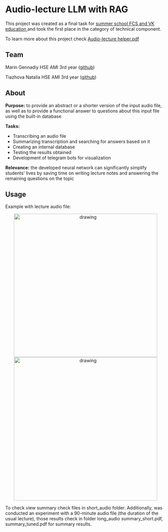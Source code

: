 # Audio-lecture LLM with RAG

This project was created as a final task for [summer school FCS and VK education ](https://cs.hse.ru/summerschool-vk/)  and took the first place in the category of technical component.

To learn more about this project check [Audio-lecture helper.pdf](https://github.com/gennadiymarin/hse-vk_llm/blob/main/Audio-lecture%20helper.pdf)

## Team

Marin Gennadiy HSE AMI 3rd year ([github](https://github.com/gennadiymarin))

Tiazhova Natalia HSE AMI 3rd year ([github](https://github.com/ntyazh))

## About

**Purpose:** to provide  an  abstract  or  a  shorter  version of the  input  audio file,  as  well as to provide a functional  answer  to  questions  about  this  input  file  using the built-in database

**Tasks:**
-  Transcribing an audio file 
-   Summarizing  transcription  and  searching for answers  based  on  it  
-   Creating an internal  database 
-   Testing the results obtained  
-   Development of telegram  bots  for visualization 

**Relevance:** the developed  neural  network  can  significantly  simplify  students' lives by saving  time  on  writing  lecture notes and  answering  the  remaining  questions  on the topic

## Usage

Example with lecture audio file:
<p align="center">
<img src="https://github.com/gennadiymarin/hse-vk_llm/blob/main/short_audio/1.png" alt="drawing" width="450"/> 
<img src="https://github.com/gennadiymarin/hse-vk_llm/blob/main/short_audio/2.png" alt="drawing" width="450"/>
</p>

To check view summary check files in short_audio folder. Additionally, was conducted an experiment with a 90-minute audio file (the duration of the usual lecture), those results check in folder long_audio summary_short.pdf, summary_tuned.pdf for summary results.
